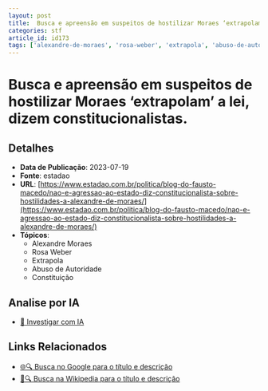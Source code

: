 ```yaml
---
layout: post
title:  Busca e apreensão em suspeitos de hostilizar Moraes ‘extrapolam’ a lei, dizem constitucionalistas.
categories: stf
article_id: id173
tags: ['alexandre-de-moraes', 'rosa-weber', 'extrapola', 'abuso-de-autoridade', 'constituicao']
---
```


# Busca e apreensão em suspeitos de hostilizar Moraes ‘extrapolam’ a lei, dizem constitucionalistas.

## Detalhes
- **Data de Publicação**: 2023-07-19
- **Fonte**: estadao
- **URL**: [https://www.estadao.com.br/politica/blog-do-fausto-macedo/nao-e-agressao-ao-estado-diz-constitucionalista-sobre-hostilidades-a-alexandre-de-moraes/](https://www.estadao.com.br/politica/blog-do-fausto-macedo/nao-e-agressao-ao-estado-diz-constitucionalista-sobre-hostilidades-a-alexandre-de-moraes/)
- **Tópicos**:
  - Alexandre Moraes
  - Rosa Weber
  - Extrapola
  - Abuso de Autoridade
  - Constituição

## Analise por IA
- [🤖 Investigar com IA](https://www.perplexity.ai/search?q=%22not%C3%ADcia%20artigo%20Brasil%22%20Busca%20e%20apreens%C3%A3o%20em%20suspeitos%20de%20hostilizar%20Moraes%20%E2%80%98extrapolam%E2%80%99%20a%20lei%2C%20dizem%20constitucionalistas.%20estadao%202023-07-19)

## Links Relacionados
- [🌐🔍 Busca no Google para o título e descrição](https://www.google.com/search?q=%22not%C3%ADcia%20artigo%20Brasil%22%20Busca%20e%20apreens%C3%A3o%20em%20suspeitos%20de%20hostilizar%20Moraes%20%E2%80%98extrapolam%E2%80%99%20a%20lei%2C%20dizem%20constitucionalistas.%20estadao%202023-07-19)
- [📖🔍 Busca na Wikipedia para o título e descrição](https://pt.wikipedia.org/w/index.php?search=%22not%C3%ADcia%20artigo%20Brasil%22%20Busca%20e%20apreens%C3%A3o%20em%20suspeitos%20de%20hostilizar%20Moraes%20%E2%80%98extrapolam%E2%80%99%20a%20lei%2C%20dizem%20constitucionalistas.%20estadao%202023-07-19)

